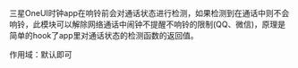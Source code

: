三星OneUI时钟app在响铃前会对通话状态进行检测，如果检测到在通话中则不会响铃，此模块可以解除网络通话中闹钟不提醒不响铃的限制(QQ、微信)，原理是简单的hook了app里对通话状态的检测函数的返回值。

作用域：默认即可
